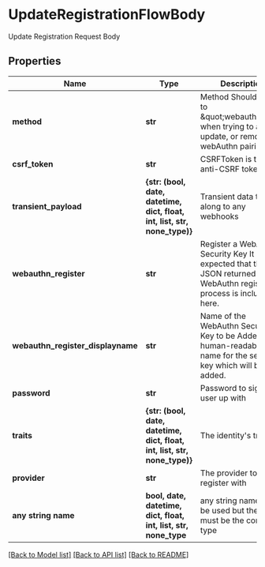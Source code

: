 # UpdateRegistrationFlowBody

Update Registration Request Body

## Properties
Name | Type | Description | Notes
------------ | ------------- | ------------- | -------------
**method** | **str** | Method  Should be set to \&quot;webauthn\&quot; when trying to add, update, or remove a webAuthn pairing. | 
**csrf_token** | **str** | CSRFToken is the anti-CSRF token | [optional] 
**transient_payload** | **{str: (bool, date, datetime, dict, float, int, list, str, none_type)}** | Transient data to pass along to any webhooks | [optional] 
**webauthn_register** | **str** | Register a WebAuthn Security Key  It is expected that the JSON returned by the WebAuthn registration process is included here. | [optional] 
**webauthn_register_displayname** | **str** | Name of the WebAuthn Security Key to be Added  A human-readable name for the security key which will be added. | [optional] 
**password** | **str** | Password to sign the user up with | [optional] 
**traits** | **{str: (bool, date, datetime, dict, float, int, list, str, none_type)}** | The identity&#39;s traits | [optional] 
**provider** | **str** | The provider to register with | [optional] 
**any string name** | **bool, date, datetime, dict, float, int, list, str, none_type** | any string name can be used but the value must be the correct type | [optional]

[[Back to Model list]](../README.md#documentation-for-models) [[Back to API list]](../README.md#documentation-for-api-endpoints) [[Back to README]](../README.md)


